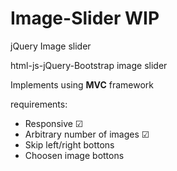 # Image-Slider WIP
jQuery Image slider

html-js-jQuery-Bootstrap image slider 

Implements using **MVC** framework

requirements:
* Responsive ☑
* Arbitrary number of images ☑
* Skip left/right bottons
* Choosen image bottons
